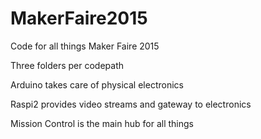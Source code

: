 # MakerFaire2015
Code for all things Maker Faire 2015

Three folders per codepath

Arduino takes care of physical electronics

Raspi2 provides video streams and gateway to electronics

Mission Control is the main hub for all things

